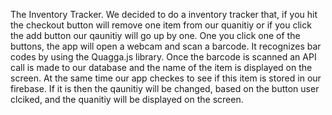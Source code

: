 The Inventory Tracker.
We decided to do a inventory tracker that, if you hit the checkout button will remove one item from our quanitiy or if you click the add button our qaunitiy will go up by one. One you click one of the buttons, the app will open a webcam and scan a barcode. It recognizes bar codes by using the Quagga.js library.
Once the barcode is scanned an API call is made to our database and the name of the item is displayed on the screen. At the same time our app checkes to see if this item is stored in our firebase. If it is then the qaunitiy will be changed, based on the button user clciked, and the quanitiy will be displayed on the screen.
